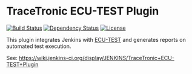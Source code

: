 # TraceTronic ECU-TEST Plugin
[![Build Status](https://ci.jenkins.io/buildStatus/icon?job=plugins/ecutest-plugin/master)](https://jenkins.ci.cloudbees.com/job/plugins/job/ecutest-plugin/) [![Dependency Status](https://www.versioneye.com/user/projects/5628b8ae36d0ab0019000f88/badge.svg)](https://www.versioneye.com/user/projects/5628b8ae36d0ab0019000f88)
[![License](https://img.shields.io/badge/license-3--clause%20BSD-blue.svg?style=flat)](https://github.com/jenkinsci/ecutest-plugin/blob/master/LICENSE)

This plugin integrates Jenkins with [ECU-TEST](https://www.tracetronic.com/products/ecu-test/) and generates reports on automated test execution.

See: https://wiki.jenkins-ci.org/display/JENKINS/TraceTronic+ECU-TEST+Plugin
